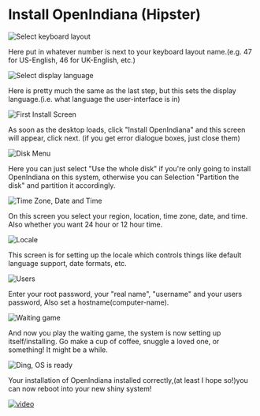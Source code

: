 # Install OpenIndiana (Hipster)


![Select keyboard layout](../images/install/gui/SKL.png)

Here put in whatever number is next to your keyboard layout name.(e.g. 47 for US-English, 46 for UK-English, etc.)

![Select display language](../images/install/gui/SDL.png)

Here is pretty much the same as the last step, but this sets the display language.(i.e. what language the user-interface is in)

![First Install Screen](../images/install/gui/OGI.png)

As soon as the desktop loads, click "Install OpenIndiana" and this screen will appear, click next. (if you get error dialogue boxes, just close them)

![Disk Menu](../images/install/gui/SIL.png)

Here you can just select "Use the whole disk" if you're only going to install OpenIndiana on this system, otherwise you can Selection "Partition the disk" and partition it accordingly.

![Time Zone, Date and Time](../images/install/gui/SDAT.png)

On this screen you select your region, location, time zone, date, and time. Also whether you want 24 hour or 12 hour time.

![Locale](../images/install/gui/SL.png)

This screen is for setting up the locale which controls things like default language support, date formats, etc.

![Users](../images/install/gui/SMUD.png)

Enter your root password, your "real name", "username" and your users password, Also set a hostname(computer-name).

![Waiting game](../images/install/gui/ISS.png)

And now you play the waiting game, the system is now setting up itself/installing. Go make a cup of coffee, snuggle a loved one, or something! It might be a while.

![Ding, OS is ready](../images/install/gui/FIS.png)

Your installation of OpenIndiana installed correctly,(at least I hope so!)you can now reboot into your new shiny system!

[![video](http://img.youtube.com/vi/KthNzw4i-EI/0.jpg)](https://www.youtube.com/watch?v=KthNzw4i-EI)
